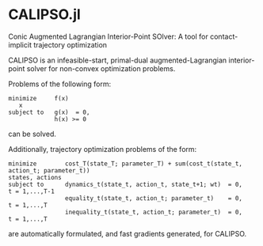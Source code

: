 # CALIPSO.jl
Conic Augmented Lagrangian Interior-Point SOlver: A tool for contact-implicit trajectory optimization


CALIPSO is an infeasible-start, primal-dual augmented-Lagrangian interior-point solver for non-convex optimization problems. 

Problems of the following form:
```
minimize     f(x)
   x
subject to   g(x)  = 0,
             h(x) >= 0
```
can be solved. 

Additionally, trajectory optimization problems of the form:
```
minimize        cost_T(state_T; parameter_T) + sum(cost_t(state_t, action_t; parameter_t))
states, actions
subject to      dynamics_t(state_t, action_t, state_t+1; wt)  = 0,        t = 1,...,T-1  
                equality_t(state_t, action_t; parameter_t)    = 0,        t = 1,...,T
                inequality_t(state_t, action_t; parameter_t)  = 0,        t = 1,...,T
``` 
are automatically formulated, and fast gradients generated, for CALIPSO.

